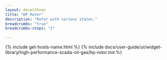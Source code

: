 ```yaml
---
layout: docwithnav
title: "HP Rotor"
description: "Rotor with various states."
breadcrumbs: "true"
breadcrumbs-steps: "2"

---
```

{% include get-hosts-name.html %}
{% include docs/user-guide/ui/widget-library/high-performance-scada-oil-gas/hp-rotor.md %}
